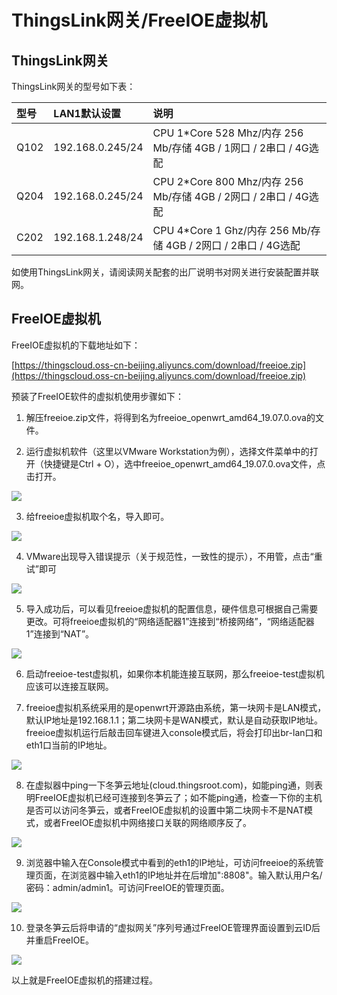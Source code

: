 # ThingsLink网关/FreeIOE虚拟机

## ThingsLink网关

ThingsLink网关的型号如下表：

| 型号 | LAN1默认设置     | 说明                                                             |
| :--- | :--------------- | :--------------------------------------------------------------- |
| Q102 | 192.168.0.245/24 | CPU 1*Core 528 Mhz/内存 256 Mb/存储 4GB / 1网口 / 2串口 / 4G选配 |
| Q204 | 192.168.0.245/24 | CPU 2*Core 800 Mhz/内存 256 Mb/存储 4GB / 2网口 / 2串口 / 4G选配 |
| C202 | 192.168.1.248/24 | CPU 4*Core 1 Ghz/内存 256 Mb/存储 4GB / 2网口 / 2串口 / 4G选配   |


如使用ThingsLink网关，请阅读网关配套的出厂说明书对网关进行安装配置并联网。

## FreeIOE虚拟机


FreeIOE虚拟机的下载地址如下：

[https://thingscloud.oss-cn-beijing.aliyuncs.com/download/freeioe.zip](https://thingscloud.oss-cn-beijing.aliyuncs.com/download/freeioe.zip)

预装了FreeIOE软件的虚拟机使用步骤如下：

1. 解压freeioe.zip文件，将得到名为freeioe_openwrt_amd64_19.07.0.ova的文件。

2. 运行虚拟机软件（这里以VMware Workstation为例），选择文件菜单中的打开（快捷键是Ctrl +  O），选中freeioe_openwrt_amd64_19.07.0.ova文件，点击打开。

![](imgs/image_1.png)

3. 给freeioe虚拟机取个名，导入即可。

![](imgs/image_2.png)

4.  VMware出现导入错误提示（关于规范性，一致性的提示），不用管，点击“重试”即可

![](imgs/image_3.png)

5.  导入成功后，可以看见freeioe虚拟机的配置信息，硬件信息可根据自己需要更改。可将freeioe虚拟机的“网络适配器1”连接到“桥接网络”，“网络适配器1”连接到“NAT”。

![](imgs/2019-12-12-19-01-13.png)

6. 启动freeioe-test虚拟机，如果你本机能连接互联网，那么freeioe-test虚拟机应该可以连接互联网。

7. freeioe虚拟机系统采用的是openwrt开源路由系统，第一块网卡是LAN模式，默认IP地址是192.168.1.1；第二块网卡是WAN模式，默认是自动获取IP地址。freeioe虚拟机运行后敲击回车键进入console模式后，将会打印出br-lan口和eth1口当前的IP地址。

![](imgs/2019-12-12-19-01-56.png)

8. 在虚拟器中ping一下冬笋云地址(cloud.thingsroot.com)，如能ping通，则表明FreeIOE虚拟机已经可连接到冬笋云了；如不能ping通，检查一下你的主机是否可以访问冬笋云，或者FreeIOE虚拟机的设置中第二块网卡不是NAT模式，或者FreeIOE虚拟机中网络接口关联的网络顺序反了。

![](imgs/2019-12-12-19-01-13.png)
   
9.  浏览器中输入在Console模式中看到的eth1的IP地址，可访问freeioe的系统管理页面，在浏览器中输入eth1的IP地址并在后增加":8808"。输入默认用户名/密码：admin/admin1。可访问FreeIOE的管理页面。

![](imgs/2019-12-12-19-00-19.png)

10. 登录冬笋云后将申请的“虚拟网关”序列号通过FreeIOE管理界面设置到云ID后并重启FreeIOE。

![](imgs/2019-12-12-18-57-21.png)

以上就是FreeIOE虚拟机的搭建过程。